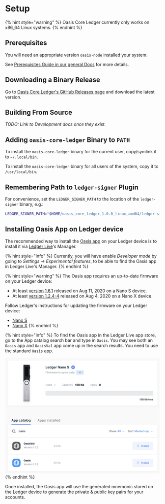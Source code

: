 # Setup

{% hint style="warning" %}
Oasis Core Ledger currently only works on x86_64 Linux systems.
{% endhint %}

## Prerequisites

You will need an appropriate version `oasis-node` installed your system.

See [Prerequisites Guide in our general Docs] for more details.

[Prerequisites Guide in our general Docs]:
  https://docs.oasis.dev/general/operator-docs/prerequisites-guide

## Downloading a Binary Release

Go to [Oasis Core Ledger's GitHub Releases page] and download the latest
version.

[Oasis Core Ledger's GitHub Releases page]:
  https://github.com/oasisprotocol/oasis-core-ledger/releases

## Building From Source

_TODO: Link to Development docs once they exist._

## Adding `oasis-core-ledger` Binary to `PATH`

To install the `oasis-core-ledger` binary for the current user, copy/symlink it
to `~/.local/bin`.

To install the `oasis-core-ledger` binary for all users of the system, copy it
to `/usr/local/bin`.

## Remembering Path to `ledger-signer` Plugin

For convenience, set the `LEDGER_SIGNER_PATH` to the location of the
`ledger-signer` binary, e.g.:

```bash
LEDGER_SIGNER_PATH="$HOME/oasis_core_ledger_1.0.0_linux_amd64/ledger-signer"
```

## Installing Oasis App on Ledger device

The recommended way to install the [Oasis app] on your Ledger device is to
install it via [Ledger Live]'s Manager.

{% hint style="info" %}
Currently, you will have enable _Developer mode_ by going to
_Settings -> Experimental features_, to be able to find the Oasis app in
Ledger Live's Manager.
{% endhint %}

{% hint style="warning" %}
The Oasis app requires an up-to-date firmware on your Ledger device:

- At least [version 1.6.1] released on Aug 11, 2020 on a Nano S device.
- At least [version 1.2.4-4] released on Aug 4, 2020 on a Nano X device.

Follow Ledger's instructions for updating the firmware on your Ledger device:

- [Nano S]
- [Nano X]
{% endhint %}

{% hint style="info" %}
To find the Oasis app in the Ledger Live app store, go to the App catalog
search bar and type in `Oasis`. You may see both an `Oasis` app and
`OasisVal` app come up in the search results. You need to use the
standard `Oasis` app.

![Oasis app in Ledger Live](../assets/ledger-live-manager-oasis.png)
{% endhint %}

Once installed, the Oasis app will use the generated mnemonic stored on the
Ledger device to generate the private & public key pairs for your accounts.

<!-- markdownlint-disable line-length -->
[Oasis app]: https://github.com/Zondax/ledger-oasis
[Ledger Live]: https://www.ledger.com/ledger-live/
[version 1.6.1]:
  https://support.ledger.com/hc/en-us/articles/360010446000-Ledger-Nano-S-firmware-release-notes
[version 1.2.4-4]:
  https://support.ledger.com/hc/en-us/articles/360014980580-Ledger-Nano-X-firmware-release-notes
[Nano S]:
  https://support.ledger.com/hc/en-us/articles/360002731113-Update-Ledger-Nano-S-firmware
[Nano X]:
  https://support.ledger.com/hc/en-us/articles/360013349800
<!-- markdownlint-enable line-length -->
